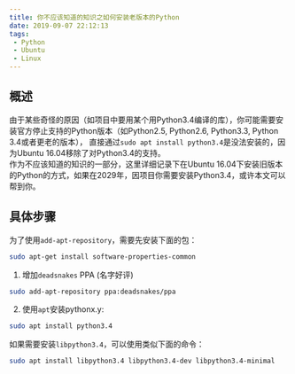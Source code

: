 ```yaml
---
title: 你不应该知道的知识之如何安装老版本的Python
date: 2019-09-07 22:12:13
tags:
 - Python
 - Ubuntu
 - Linux
---
```

## 概述
由于某些奇怪的原因（如项目中要用某个用Python3.4编译的库），你可能需要安装官方停止支持的Python版本（如Python2.5, Python2.6, Python3.3, Python 3.4或者更老的版本），
直接通过`sudo apt install python3.4`是没法安装的，因为Ubuntu 16.04移除了对Python3.4的支持。  
作为不应该知道的知识的一部分，这里详细记录下在Ubuntu 16.04下安装旧版本的Python的方式，如果在2029年，因项目你需要安装Python3.4，或许本文可以帮到你。

<!--more-->

## 具体步骤
为了使用`add-apt-repository`，需要先安装下面的包：
```bash
sudo apt-get install software-properties-common

```
 1. 增加`deadsnakes` PPA (名字好评)
 ```bash
 sudo add-apt-repository ppa:deadsnakes/ppa
 ```
 2. 使用`apt`安装pythonx.y:
 ```bash
 sudo apt install python3.4
 ```
 如果需要安装`libpython3.4`，可以使用类似下面的命令：
 ```bash
 sudo apt install libpython3.4 libpython3.4-dev libpython3.4-minimal
 ```
